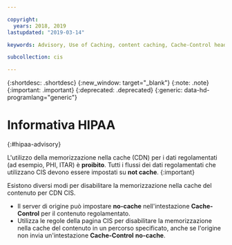 ```yaml
---

copyright:
  years: 2018, 2019
lastupdated: "2019-03-14"

keywords: Advisory, Use of Caching, content caching, Cache-Control header

subcollection: cis

---
```


{:shortdesc: .shortdesc}
{:new_window: target="_blank"}
{:note: .note}
{:important: .important}
{:deprecated: .deprecated}
{:generic: data-hd-programlang="generic"}

# Informativa HIPAA
{:#hipaa-advisory}

L'utilizzo della memorizzazione nella cache (CDN) per i dati regolamentati (ad esempio, PHI, ITAR) è **proibito**. Tutti i flussi dei dati regolamentati che utilizzano CIS devono essere impostati su **not cache**.
{:important}

Esistono diversi modi per disabilitare la memorizzazione nella cache del contenuto per CDN CIS. 
- Il server di origine può impostare **no-cache** nell'intestazione **Cache-Control** per il contenuto regolamentato. 
- Utilizza le regole della pagina CIS per disabilitare la memorizzazione nella cache del contenuto in un percorso specificato, anche se l'origine non invia un'intestazione **Cache-Control** **no-cache**. 
